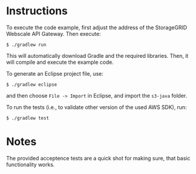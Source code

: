 # Instructions

To execute the code example, first adjust the address of the StorageGRID Webscale API Gateway. Then execute:
```
$ ./gradlew run
```
This will automatically download Gradle and the required libraries. Then, it will compile and execute the example code.

To generate an Eclipse project file, use:
```
$ ./gradlew eclipse
```
and then choose `File -> Import` in Eclipse, and import the `s3-java` folder.

To run the tests (i.e., to validate other version of the used AWS SDK), run:
```
$ ./gradlew test
```

# Notes

The provided acceptence tests are a quick shot for making sure, that basic functionality works.
